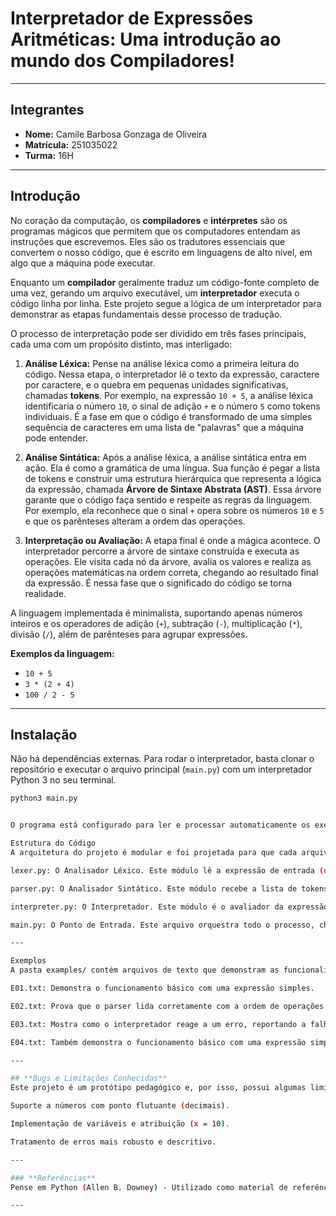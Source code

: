 # **Interpretador de Expressões Aritméticas: Uma introdução ao mundo dos Compiladores!**

---

## **Integrantes**
* **Nome:** Camile Barbosa Gonzaga de Oliveira
* **Matrícula:** 251035022
* **Turma:** 16H

---

## **Introdução**
No coração da computação, os **compiladores** e **intérpretes** são os programas mágicos que permitem que os computadores entendam as instruções que escrevemos. Eles são os tradutores essenciais que convertem o nosso código, que é escrito em linguagens de alto nível, em algo que a máquina pode executar.

Enquanto um **compilador** geralmente traduz um código-fonte completo de uma vez, gerando um arquivo executável, um **interpretador** executa o código linha por linha. Este projeto segue a lógica de um interpretador para demonstrar as etapas fundamentais desse processo de tradução.

O processo de interpretação pode ser dividido em três fases principais, cada uma com um propósito distinto, mas interligado:

1.  **Análise Léxica:** Pense na análise léxica como a primeira leitura do código. Nessa etapa, o interpretador lê o texto da expressão, caractere por caractere, e o quebra em pequenas unidades significativas, chamadas **tokens**. Por exemplo, na expressão `10 + 5`, a análise léxica identificaria o número `10`, o sinal de adição `+` e o número `5` como tokens individuais. É a fase em que o código é transformado de uma simples sequência de caracteres em uma lista de "palavras" que a máquina pode entender.

2.  **Análise Sintática:** Após a análise léxica, a análise sintática entra em ação. Ela é como a gramática de uma língua. Sua função é pegar a lista de tokens e construir uma estrutura hierárquica que representa a lógica da expressão, chamada **Árvore de Sintaxe Abstrata (AST)**. Essa árvore garante que o código faça sentido e respeite as regras da linguagem. Por exemplo, ela reconhece que o sinal `+` opera sobre os números `10` e `5` e que os parênteses alteram a ordem das operações.

3.  **Interpretação ou Avaliação:** A etapa final é onde a mágica acontece. O interpretador percorre a árvore de sintaxe construída e executa as operações. Ele visita cada nó da árvore, avalia os valores e realiza as operações matemáticas na ordem correta, chegando ao resultado final da expressão. É nessa fase que o significado do código se torna realidade.

A linguagem implementada é minimalista, suportando apenas números inteiros e os operadores de adição (`+`), subtração (`-`), multiplicação (`*`), divisão (`/`), além de parênteses para agrupar expressões.

**Exemplos da linguagem:**
* `10 + 5`
* `3 * (2 + 4)`
* `100 / 2 - 5`

---

## **Instalação**
Não há dependências externas. Para rodar o interpretador, basta clonar o repositório e executar o arquivo principal (`main.py`) com um interpretador Python 3 no seu terminal.

```bash
python3 main.py


O programa está configurado para ler e processar automaticamente os exemplos contidos na pasta examples/.

Estrutura do Código
A arquitetura do projeto é modular e foi projetada para que cada arquivo represente uma etapa do processo de compilação.

lexer.py: O Analisador Léxico. Este módulo lê a expressão de entrada (uma sequência de caracteres) e a transforma em uma lista de tokens. Ele é a primeira etapa, responsável por quebrar a "frase" em "palavras".

parser.py: O Analisador Sintático. Este módulo recebe a lista de tokens do analisador léxico e a organiza em uma Árvore de Sintaxe Abstrata (AST). Ele garante que a expressão siga as regras gramaticais da linguagem (como a ordem de operações).

interpreter.py: O Interpretador. Este módulo é o avaliador da expressão. Ele percorre a AST e realiza as operações matemáticas de forma recursiva para calcular o resultado final.

main.py: O Ponto de Entrada. Este arquivo orquestra todo o processo, chamando o Lexer, o Parser e o Interpreter em sequência e, mais importante, imprime o resultado de cada etapa, servindo como uma ferramenta pedagógica para visualização.

---

Exemplos
A pasta examples/ contém arquivos de texto que demonstram as funcionalidades do interpretador. Cada arquivo serve para testar um aspecto diferente da implementação:

E01.txt: Demonstra o funcionamento básico com uma expressão simples.

E02.txt: Prova que o parser lida corretamente com a ordem de operações (multiplicação antes da adição).

E03.txt: Mostra como o interpretador reage a um erro, reportando a falha de forma adequada.

E04.txt: Também demonstra o funcionamento básico com uma expressão simples, mas com números maiores.

---

## **Bugs e Limitações Conhecidas**
Este projeto é um protótipo pedagógico e, por isso, possui algumas limitações intencionais. Melhorias futuras poderiam incluir:

Suporte a números com ponto flutuante (decimais).

Implementação de variáveis e atribuição (x = 10).

Tratamento de erros mais robusto e descritivo.

---

### **Referências**
Pense em Python (Allen B. Downey) - Utilizado como material de referência para a programação do projeto em Python.

---